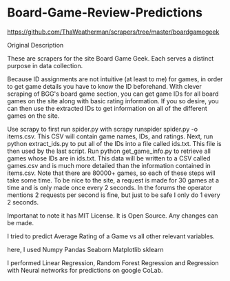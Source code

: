 # Board-Game-Review-Predictions

https://github.com/ThaWeatherman/scrapers/tree/master/boardgamegeek

Original Description

These are scrapers for the site Board Game Geek. Each serves a distinct purpose in data collection. 

Because ID assignments are not intuitive (at least to me) for games, in order to get game details you have to know the ID beforehand. With clever scraping of BGG's board game section, you can get game IDs for all board games on the site along with basic rating information. If you so desire, you can then use the extracted IDs to get information on all of the different games on the site. 

Use scrapy to first run spider.py with scrapy runspider spider.py -o items.csv. This CSV will contain game names, IDs, and ratings. Next, run python extract_ids.py to put all of the IDs into a file called ids.txt. This file is then used by the last script. Run python get_game_info.py to retrieve all games whose IDs are in ids.txt. This data will be written to a CSV called games.csv and is much more detailed than the information contained in items.csv. Note that there are 80000+ games, so each of these steps will take some time. To be nice to the site, a request is made for 30 games at a time and is only made once every 2 seconds. In the forums the operator mentions 2 requests per second is fine, but just to be safe I only do 1 every 2 seconds.


Importanat to note it has MIT License.
It is Open Source. Any changes can be made.

I tried to predict Average Rating of a Game vs all other relevant variables.

here, I used 
Numpy
Pandas
Seaborn 
Matplotlib
sklearn

I performed Linear Regression, Random Forest Regression and Regression with Neural networks for predictions on google CoLab.
